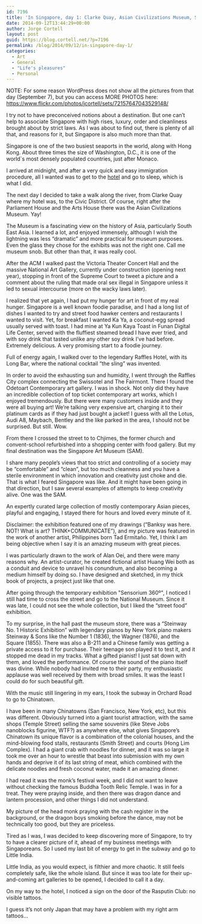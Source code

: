 ```yaml
---
id: 7196
title: 'In Singapore, day 1: Clarke Quay, Asian Civilizations Museum, Singapore Art Museum, Chinatown and Little India'
date: 2014-09-12T13:44:29+00:00
author: Jorge Cortell
layout: post
guid: https://blog.cortell.net/?p=7196
permalink: /blog/2014/09/12/in-singapore-day-1/
categories:
  - Art
  - General
  - "Life's pleasures"
  - Personal
---
```

NOTE: For some reason WordPress does not show all the pictures from that day (September 7), but you can access MORE PHOTOS here: <a title="https://www.flickr.com/photos/jcortell/sets/72157647043529148/" href="https://www.flickr.com/photos/jcortell/sets/72157647043529148/" target="_blank">https://www.flickr.com/photos/jcortell/sets/72157647043529148/</a>

I try not to have preconceived notions about a destination. But one can’t help to associate Singapore with high rises, luxury, order and cleanliness brought about by strict laws. As I was about to find out, there is plenty of all that, and reasons for it, but Singapore is also much more than that.

Singapore is one of the two busiest seaports in the world, along with Hong Kong. About three times the size of Washington, D.C., it is one of the world`s most densely populated countries, just after Monaco.

I arrived at midnight, and after a very quick and easy immigration procedure, all I wanted was to get to the <a title="https://www.millenniumhotels.com.sg/studiomhotelsingapore" href="https://www.millenniumhotels.com.sg/studiomhotelsingapore" target="_blank">hotel</a> and go to sleep, which is what I did.

The next day I decided to take a walk along the river, from Clarke Quay where my hotel was, to the Civic District. Of course, right after the Parliament House and the Arts House there was the Asian Civilizations Museum. Yay!

The Museum is a fascinating view on the history of Asia, particularly South East Asia. I learned a lot, and enjoyed immensely, although I wish the lightning was less “dramatic” and more practical for museum purposes. Even the glass they chose for the exhibits was not the right one. Call me museum snob. But other than that, it was really cool.

After the ACM I walked past the Victoria Theater Concert Hall and the massive National Art Gallery, currently under construction (opening next year), stopping in front of the Supreme Court to tweet a picture and a comment about the ruling that made oral sex illegal in Singapore unless it led to sexual intercourse (more on the wacky laws later).

I realized that yet again, I had put my hunger for art in front of my real hunger. Singapore is a well known foodie paradise, and I had a long list of dishes I wanted to try and street food hawker centers and restaurants I wanted to visit. Yet, for breakfast I wanted Ka Ya, a coconut-egg spread usually served with toast. I had mine at Ya Kun Kaya Toast in Funan Digital Life Center, served with the fluffiest steamed bread I have ever tried, and with soy drink that tasted unlike any other soy drink I’ve had before. Extremely delicious. A very promising start to a foodie journey.

Full of energy again, I walked over to the legendary Raffles Hotel, with its Long Bar, where the national cocktail “the sling” was invented.
  
In order to avoid the exhausting sun and humidity, I went through the Raffles City complex connecting the Swissotel and The Fairmont. There I found the Odetoart Contemporary art gallery. I was in shock. Not only did they have an incredible collection of top ticket contemporary art works, which I enjoyed tremendously. But there were many customers inside and they were all buying art! We’re talking very expensive art, charging it to their platinum cards as if they had just bought a jacket! I guess with all the Lotus, Audi A8, Maybach, Bentley and the like parked in the area, I should not be surprised. But still. Wow.

From there I crossed the street to to Chjimes, the former church and convent-school refurbished into a shopping center with food gallery. But my final destination was the Singapore Art Museum (SAM).

I share many people’s views that too strict and controlling of a society may be “comfortable” and “clean”, but too much cleanness and you have a sterile environment in which innovation and creativity just choke and die. That is what I feared Singapore was like. And it might have been going in that direction, but I saw several examples of attempts to keep creativity alive. One was the SAM.

An expertly curated large collection of mostly contemporary Asian pieces, playful and engaging, I stayed there for hours and loved every minute of it.

Disclaimer: the exhibition featured one of my drawings (“Banksy was here. NOT! What is art? THINK+COMMUNICATE”), and my picture was featured in the work of another artist, Philippines born Tad Ermitaño. Yet, I think I am being objective when I say it is an amazing museum with great pieces.

I was particularly drawn to the work of Alan Oei, and there were many reasons why. An artist-curator, he created fictional artist Huang Wei both as a conduit and device to unravel his conundrum, and also becoming a medium himself by doing so. I have designed and sketched, in my thick book of projects, a project just like that one.

After going through the temporary exhibition "Sensorium 360º", I noticed I still had time to cross the street and go to the National Museum. Since it was late, I could not see the whole collection, but I liked the “street food” exhibition.

To my surprise, in the hall past the museum store, there was a “Steinway No. 1 Historic Exhibition” with legendary pianos by New York piano makers Steinway & Sons like the Number 1 (1836), the Wagner (1876), and the Square (1855). There was also a B-211 and a Chinese family was getting a private access to it for purchase. Their teenage son played it to test it, and it stopped me dead in my tracks. What a gifted pianist! I just sat down with them, and loved the performance. Of course the sound of the piano itself was divine. While nobody had invited me to their party, my enthusiastic applause was well received by them with broad smiles. It was the least I could do for such beautiful gift.

With the music still lingering in my ears, I took the subway in Orchard Road to go to Chinatown.

I have been in many Chinatowns (San Francisco, New York, etc), but this was different. Obviously turned into a giant tourist attraction, with the same shops (Temple Street) selling the same souvenirs (like Steve Jobs nanoblocks figurine, WTF?) as anywhere else, what gives Singapore’s Chinatown its unique flavor is a combination of the colonial houses, and the mind-blowing food stalls, restaurants (Smith Street) and courts (Hong Lim Complex). I had a giant crab with noodles for dinner, and it was so large it took me over an hour to wrestle that beast into submission with my own hands and deprive it of its last string of meat, which combined with the delicate noodles and fresh coconut water, made it an amazing dinner.

I had read it was the monk’s festival week, and I did not want to leave without checking the famous Buddha Tooth Relic Temple. I was in for a treat. They were praying inside, and then there was dragon dance and lantern procession, and other things I did not understand.
  
My picture of the head monk praying with the cash register in the background, or the dragon boys smoking before the dance, may not be technically too good, but they are priceless.

Tired as I was, I was decided to keep discovering more of Singapore, to try to have a clearer picture of it, ahead of my business meetings with Singaporeans. So I used my last bit of energy to get in the subway and go to Little India.

Little India, as you would expect, is filthier and more chaotic. It still feels completely safe, like the whole island. But since it was too late for their up-and-coming art galleries to be opened, I decided to call it a day.

On my way to the hotel, I noticed a sign on the door of the Rasputin Club: no visible tattoos.
  
I guess it’s not only Japan that may have a problem with my right arm tattoos…